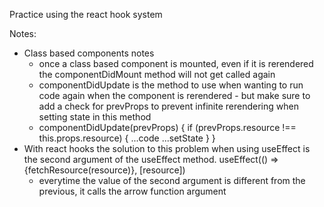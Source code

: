 Practice using the react hook system

Notes:
- Class based components notes
    * once a class based component is mounted, even if it is rerendered the componentDidMount method will not get called again
    * componentDidUpdate is the method to use when wanting to run code again when the component is rerendered - but make sure to add a check for prevProps to prevent infinite rerendering when setting state in this method
    * componentDidUpdate(prevProps) {
        if (prevProps.resource !== this.props.resource) { ...code ...setState } }
- With react hooks the solution to this problem when using useEffect is the second argument of the useEffect method. 
    useEffect(() => {fetchResource(resource)}, [resource])
    * everytime the value of the second argument is different from the previous, it calls the arrow function argument
